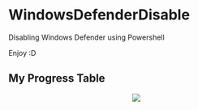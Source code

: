 # WindowsDefenderDisable

Disabling Windows Defender using Powershell

Enjoy :D

## My Progress Table 

<p align="center" >  
  <a href="https://github.com/anuraghazra/github-readme-stats"> 
<img  src="https://github-readme-stats.vercel.app/api?username=GlebYoutuber&&show_icons=true&theme=radical"/>
  </a>
  </p>
